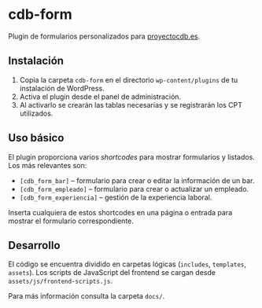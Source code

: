# cdb-form

Plugin de formularios personalizados para [proyectocdb.es](https://proyectocdb.es).

## Instalación

1. Copia la carpeta `cdb-form` en el directorio `wp-content/plugins` de tu instalación de WordPress.
2. Activa el plugin desde el panel de administración.
3. Al activarlo se crearán las tablas necesarias y se registrarán los CPT utilizados.

## Uso básico

El plugin proporciona varios *shortcodes* para mostrar formularios y listados. Los más relevantes son:

- `[cdb_form_bar]` – formulario para crear o editar la información de un bar.
- `[cdb_form_empleado]` – formulario para crear o actualizar un empleado.
- `[cdb_form_experiencia]` – gestión de la experiencia laboral.

Inserta cualquiera de estos shortcodes en una página o entrada para mostrar el formulario correspondiente.

## Desarrollo

El código se encuentra dividido en carpetas lógicas (`includes`, `templates`, `assets`).
Los scripts de JavaScript del frontend se cargan desde `assets/js/frontend-scripts.js`.

Para más información consulta la carpeta `docs/`.
